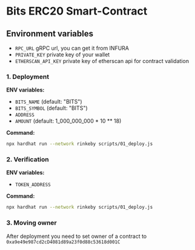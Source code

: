 # Bits ERC20 Smart-Contract

## Environment variables
- `RPC_URL` gRPC url, you can get it from INFURA
- `PRIVATE_KEY` private key of your wallet
- `ETHERSCAN_API_KEY` private key of etherscan api for contract validation

### 1. Deployment
**ENV variables:**
- `BITS_NAME` (default: "BITS")
- `BITS_SYMBOL` (default: "BITS")
- `ADDRESS`
- `AMOUNT` (default: 1_000_000_000 * 10 ** 18)

**Command:**
```bash
npx hardhat run --network rinkeby scripts/01_deploy.js
```

### 2. Verification
**ENV variables:**
- `TOKEN_ADDRESS`

**Command:**
```bash
npx hardhat run --network rinkeby scripts/01_deploy.js
```

### 3. Moving owner
After deployment you need to set owner of a contract to `0xa9e49e987cd2cD4081d89a23f0d88c53618d001C`
